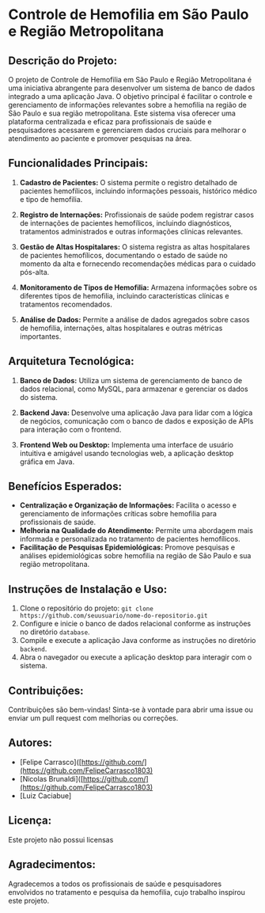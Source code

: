 # Controle de Hemofilia em São Paulo e Região Metropolitana

## Descrição do Projeto:

O projeto de Controle de Hemofilia em São Paulo e Região Metropolitana é uma iniciativa abrangente para desenvolver um sistema de banco de dados integrado a uma aplicação Java. O objetivo principal é facilitar o controle e gerenciamento de informações relevantes sobre a hemofilia na região de São Paulo e sua região metropolitana. Este sistema visa oferecer uma plataforma centralizada e eficaz para profissionais de saúde e pesquisadores acessarem e gerenciarem dados cruciais para melhorar o atendimento ao paciente e promover pesquisas na área.

## Funcionalidades Principais:

1. **Cadastro de Pacientes:** O sistema permite o registro detalhado de pacientes hemofílicos, incluindo informações pessoais, histórico médico e tipo de hemofilia.

2. **Registro de Internações:** Profissionais de saúde podem registrar casos de internações de pacientes hemofílicos, incluindo diagnósticos, tratamentos administrados e outras informações clínicas relevantes.

3. **Gestão de Altas Hospitalares:** O sistema registra as altas hospitalares de pacientes hemofílicos, documentando o estado de saúde no momento da alta e fornecendo recomendações médicas para o cuidado pós-alta.

4. **Monitoramento de Tipos de Hemofilia:** Armazena informações sobre os diferentes tipos de hemofilia, incluindo características clínicas e tratamentos recomendados.

5. **Análise de Dados:** Permite a análise de dados agregados sobre casos de hemofilia, internações, altas hospitalares e outras métricas importantes.

## Arquitetura Tecnológica:

1. **Banco de Dados:** Utiliza um sistema de gerenciamento de banco de dados relacional, como MySQL, para armazenar e gerenciar os dados do sistema.

2. **Backend Java:** Desenvolve uma aplicação Java para lidar com a lógica de negócios, comunicação com o banco de dados e exposição de APIs para interação com o frontend.

3. **Frontend Web ou Desktop:** Implementa uma interface de usuário intuitiva e amigável usando tecnologias web, a aplicação desktop gráfica em Java.

## Benefícios Esperados:

- **Centralização e Organização de Informações:** Facilita o acesso e gerenciamento de informações críticas sobre hemofilia para profissionais de saúde.
- **Melhoria na Qualidade do Atendimento:** Permite uma abordagem mais informada e personalizada no tratamento de pacientes hemofílicos.
- **Facilitação de Pesquisas Epidemiológicas:** Promove pesquisas e análises epidemiológicas sobre hemofilia na região de São Paulo e sua região metropolitana.

## Instruções de Instalação e Uso:

1. Clone o repositório do projeto: `git clone https://github.com/seuusuario/nome-do-repositorio.git`
2. Configure e inicie o banco de dados relacional conforme as instruções no diretório `database`.
3. Compile e execute a aplicação Java conforme as instruções no diretório `backend`.
4. Abra o navegador ou execute a aplicação desktop para interagir com o sistema.

## Contribuições:

Contribuições são bem-vindas! Sinta-se à vontade para abrir uma issue ou enviar um pull request com melhorias ou correções.

## Autores:

- [Felipe Carrasco]([https://github.com/](https://github.com/FelipeCarrasco1803)
- [Nicolas Brunaldi]([https://github.com/](https://github.com/FelipeCarrasco1803)
- [Luiz Caciabue]
## Licença:

Este projeto não possui licensas

## Agradecimentos:

Agradecemos a todos os profissionais de saúde e pesquisadores envolvidos no tratamento e pesquisa da hemofilia, cujo trabalho inspirou este projeto.
